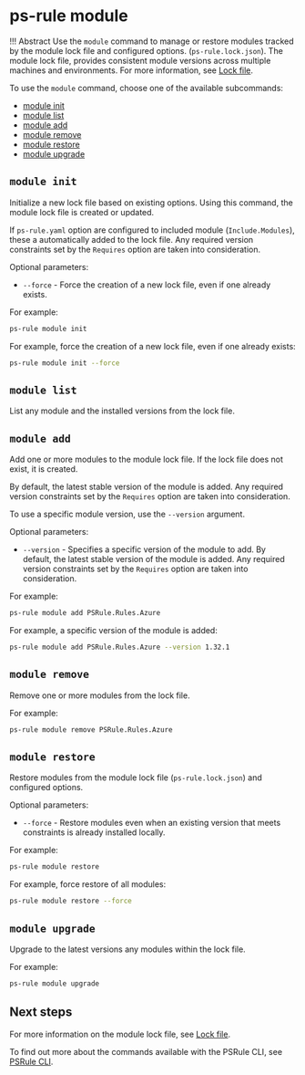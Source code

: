 # ps-rule module

!!! Abstract
    Use the `module` command to manage or restore modules tracked by the module lock file and configured options. (`ps-rule.lock.json`).
    The module lock file, provides consistent module versions across multiple machines and environments.
    For more information, see [Lock file](../lockfile.md).

To use the `module` command, choose one of the available subcommands:

- [module init](#module-init)
- [module list](#module-list)
- [module add](#module-add)
- [module remove](#module-remove)
- [module restore](#module-restore)
- [module upgrade](#module-upgrade)

## `module init`

Initialize a new lock file based on existing options.
Using this command, the module lock file is created or updated.

If `ps-rule.yaml` option are configured to included module (`Include.Modules`), these a automatically added to the lock file.
Any required version constraints set by the `Requires` option are taken into consideration.

Optional parameters:

- `--force` - Force the creation of a new lock file, even if one already exists.

For example:

```bash title="PSRule CLI command-line"
ps-rule module init
```

For example, force the creation of a new lock file, even if one already exists:

```bash title="PSRule CLI command-line"
ps-rule module init --force
```

## `module list`

List any module and the installed versions from the lock file.

## `module add`

Add one or more modules to the module lock file.
If the lock file does not exist, it is created.

By default, the latest stable version of the module is added.
Any required version constraints set by the `Requires` option are taken into consideration.

To use a specific module version, use the `--version` argument.

Optional parameters:

- `--version` - Specifies a specific version of the module to add.
  By default, the latest stable version of the module is added.
  Any required version constraints set by the `Requires` option are taken into consideration.

For example:

```bash title="PSRule CLI command-line"
ps-rule module add PSRule.Rules.Azure
```

For example, a specific version of the module is added:

```bash title="PSRule CLI command-line"
ps-rule module add PSRule.Rules.Azure --version 1.32.1
```

## `module remove`

Remove one or more modules from the lock file.

For example:

```bash title="PSRule CLI command-line"
ps-rule module remove PSRule.Rules.Azure
```

## `module restore`

Restore modules from the module lock file (`ps-rule.lock.json`) and configured options.

Optional parameters:

- `--force` - Restore modules even when an existing version that meets constraints is already installed locally.

For example:

```bash title="PSRule CLI command-line"
ps-rule module restore
```

For example, force restore of all modules:

```bash title="PSRule CLI command-line"
ps-rule module restore --force
```

## `module upgrade`

Upgrade to the latest versions any modules within the lock file.

For example:

```bash title="PSRule CLI command-line"
ps-rule module upgrade
```

## Next steps

For more information on the module lock file, see [Lock file](../lockfile.md).

To find out more about the commands available with the PSRule CLI, see [PSRule CLI](./index.md).
